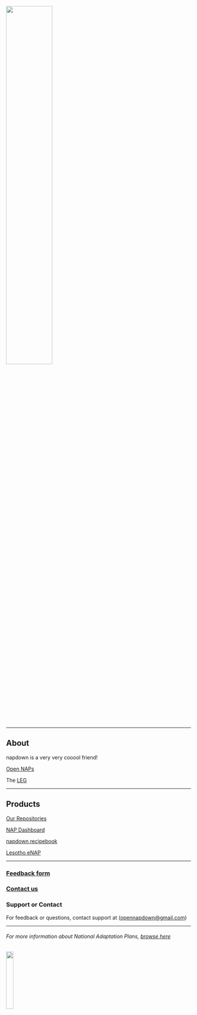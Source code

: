  
<img src="https://www.reeep.org/sites/default/files/styles/reeep_large/public/UNFCCC.png?itok=4zFlTp9Z" width=50% height=50%>

*****

## About
napdown is a very very cooool friend!

[Open NAPs](https://napcentral.netlify.app/open-naps/)

The [LEG](https://unfccc.int/LEG)

------

## Products
[Our Repositories](https://github.com/napdown)

[NAP Dashboard](https://napdown.github.io/O-NAPs-Dashboard/)

[napdown recipebook](https://napdown.github.io/NAPdown/)  

[Lesotho eNAP](https://napdown.github.io/Lesotho/)

-----

### [Feedback form](https://napdown.github.io/)

### [Contact us](mailto:opennapdown@gmail.com) 

### Support or Contact
For feedback or questions, contact support at (opennapdown@gmail.com)

---


###### For more information about National Adaptation Plans, [browse here](https://www4.unfccc.int/sites/NAPC/Pages/national-adaptation-plans.aspx)
<img src="https://live.staticflickr.com/7322/9706194985_796056a56d_n.jpg" width=20% height=20%>
